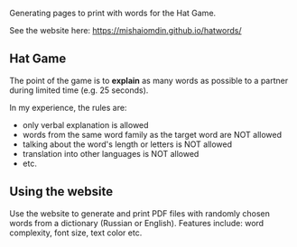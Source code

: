 Generating pages to print with words for the Hat Game.

See the website here: https://mishaiomdin.github.io/hatwords/

## Hat Game
The point of the game is to **explain** as many words as possible to a partner during limited time (e.g. 25 seconds).

In my experience, the rules are:
* only verbal explanation is allowed
* words from the same word family as the target word are NOT allowed
* talking about the word's length or letters is NOT allowed
* translation into other languages is NOT allowed
* etc.

## Using the website
Use the website to generate and print PDF files with randomly chosen words from a dictionary (Russian or English). Features include: word complexity, font size, text color etc.